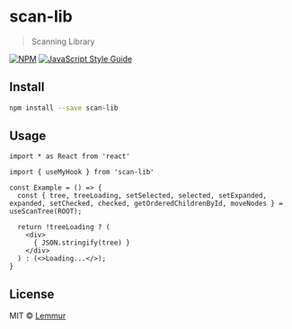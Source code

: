 # scan-lib

> Scanning Library

[![NPM](https://img.shields.io/npm/v/scan-lib.svg)](https://www.npmjs.com/package/scan-lib) [![JavaScript Style Guide](https://img.shields.io/badge/code_style-standard-brightgreen.svg)](https://standardjs.com)

## Install

```bash
npm install --save scan-lib
```

## Usage

```tsx
import * as React from 'react'

import { useMyHook } from 'scan-lib'

const Example = () => {
  const { tree, treeLoading, setSelected, selected, setExpanded, expanded, setChecked, checked, getOrderedChildrenById, moveNodes } = useScanTree(ROOT);
  
  return !treeLoading ? (
    <div>
      { JSON.stringify(tree) }
    </div>
  ) : (<>Loading...</>);
}
```

## License

MIT © [Lemmur](https://github.com/Lemmur)


